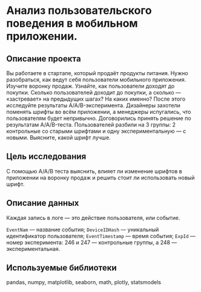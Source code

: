 # Анализ пользовательского поведения в мобильном приложении.

## Описание проекта
Вы работаете в стартапе, который продаёт продукты питания. Нужно разобраться, как ведут себя пользователи мобильного приложения. Изучите воронку продаж. Узнайте, как пользователи доходят до покупки. Сколько пользователей доходит до покупки, а сколько — «застревает» на предыдущих шагах? На каких именно? После этого исследуйте результаты A/A/B-эксперимента. Дизайнеры захотели поменять шрифты во всём приложении, а менеджеры испугались, что пользователям будет непривычно. Договорились принять решение по результатам A/A/B-теста. Пользователей разбили на 3 группы: 2 контрольные со старыми шрифтами и одну экспериментальную — с новыми. Выясните, какой шрифт лучше.

## Цель исследования
С помощью A/A/B теста выяснить, влияет ли изменение шрифтов в приложении на воронку продаж и решить стоит ли использовать новый шрифт.

## Описание данных

Каждая запись в логе — это действие пользователя, или событие.

`EventNam` — название события;
`DeviceIDHash` — уникальный идентификатор пользователя;
`EventTimestamp` — время события;
`ExpId` — номер эксперимента: 246 и 247 — контрольные группы, а 248 — экспериментальная.

## Используемые библиотеки
pandas,
numpy,
matplotlib,
seaborn,
math,
plotly,
statsmodels
